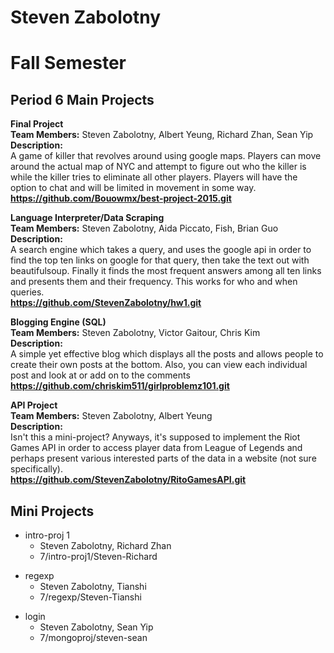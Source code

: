 Steven Zabolotny
================
Fall Semester
=============
Period 6
Main Projects
-------------
<b>Final Project<br>
Team Members:</b> Steven Zabolotny, Albert Yeung, Richard Zhan, Sean Yip<br>
<b>Description:</b><br>
A game of killer that revolves around using google maps. Players can move around the actual map of NYC and attempt to figure out who the killer is while the killer tries to eliminate all other players. Players will have the option to chat and will be limited in movement in some way.<br>
<b>https://github.com/Bouowmx/best-project-2015.git</b><br>

<b>Language Interpreter/Data Scraping<br>
Team Members:</b> Steven Zabolotny, Aida Piccato, Fish, Brian Guo<br>
<b>Description:</b><br>
A search engine which takes a query, and uses the google api in order to find the top ten links on google for that query, then take the text out with beautifulsoup. Finally it finds the most frequent answers among all ten links and presents them and their frequency. This works for who and when queries.<br> 
<b>https://github.com/StevenZabolotny/hw1.git</b>

<b>Blogging Engine (SQL)<br>
Team Members:</b> Steven Zabolotny, Victor Gaitour, Chris Kim<br>
<b>Description:</b><br>
A simple yet effective blog which displays all the posts and allows people to create their own posts at the bottom. Also, you can view each individual post and look at or add on to the comments<br>
<b>https://github.com/chriskim511/girlproblemz101.git</b><br>

<b>API Project<br>
Team Members:</b> Steven Zabolotny, Albert Yeung<br>
<b>Description:</b><br>
Isn't this a mini-project? Anyways, it's supposed to implement the Riot Games API in order to access player data from League of Legends and perhaps present various interested parts of the data in a website (not sure specifically).<br>
<b>https://github.com/StevenZabolotny/RitoGamesAPI.git</b><br>

Mini Projects
-------------
<ul><li>intro-proj 1
<ul><li>Steven Zabolotny, Richard Zhan</li>
<li>7/intro-proj1/Steven-Richard</li></ul></li></ul>
<ul><li>regexp
<ul><li>Steven Zabolotny, Tianshi</li>
<li>7/regexp/Steven-Tianshi</li></ul></li></ul>
<ul><li>login
<ul><li>Steven Zabolotny, Sean Yip</li>
<li>7/mongoproj/steven-sean</li></ul></li></ul>
